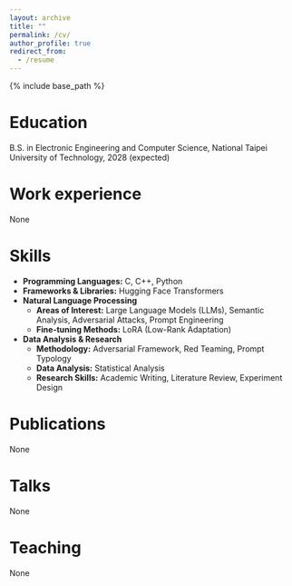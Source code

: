 ```yaml
---
layout: archive
title: ""
permalink: /cv/
author_profile: true
redirect_from:
  - /resume
---
```


{% include base_path %}

Education
======
<!--* Ph.D in Version Control Theory, GitHub University, 2018 (expected)
* M.S. in Jekyll, GitHub University, 2014
* B.S. in GitHub, GitHub University, 2012
-->
B.S. in Electronic Engineering and Computer Science, National Taipei University of Technology, 2028 (expected)

Work experience
======
<!--* Spring 2024: Academic Pages Collaborator
  * GitHub University
  * Duties includes: Updates and improvements to template
  * Supervisor: The Users

* Fall 2015: Research Assistant
  * GitHub University
  * Duties included: Merging pull requests
  * Supervisor: Professor Hub

* Summer 2015: Research Assistant
  * GitHub University
  * Duties included: Tagging issues
  * Supervisor: Professor Git
-->
None
  
Skills
======
* **Programming Languages:** C, C++, Python
* **Frameworks & Libraries:** Hugging Face Transformers
* **Natural Language Processing**
  * **Areas of Interest:**  Large Language Models (LLMs), Semantic Analysis, Adversarial Attacks, Prompt Engineering
  * **Fine-tuning Methods:**  LoRA (Low-Rank Adaptation)
* **Data Analysis & Research**
  * **Methodology:**  Adversarial Framework, Red Teaming, Prompt Typology
  * **Data Analysis:**  Statistical Analysis
  * **Research Skills:**  Academic Writing, Literature Review, Experiment Design

Publications
======
<!--  <ul>{% for post in site.publications reversed %}
    {% include archive-single-cv.html %}
  {% endfor %}</ul>
-->
None
  
Talks
======
<!--  <ul>{% for post in site.talks reversed %}
    {% include archive-single-talk-cv.html  %}
  {% endfor %}</ul>
-->
None
  
Teaching
======
<!--  <ul>{% for post in site.teaching reversed %}
    {% include archive-single-cv.html %}
  {% endfor %}</ul>
-->
None
  
<!--Service and leadership
======
* Currently signed in to 43 different slack teams
-->
